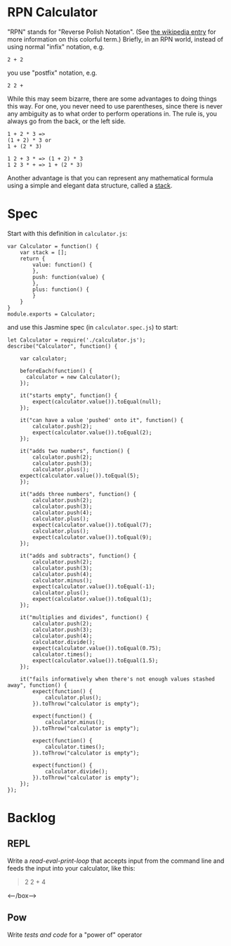 # RPN Calculator

"RPN" stands for "Reverse Polish Notation". (See [the wikipedia entry](http://en.wikipedia.org/wiki/Reverse_Polish_notation) for more information on this colorful term.) Briefly, in an RPN world, instead of using normal "infix" notation, e.g.

    2 + 2
    
you use "postfix" notation, e.g.

    2 2 +

While this may seem bizarre, there are some advantages to doing things this way. For one, you never need to use parentheses, since there is never any ambiguity as to what order to perform operations in. The rule is, you always go from the back, or the left side.

    1 + 2 * 3 =>
    (1 + 2) * 3 or
    1 + (2 * 3)

    1 2 + 3 * => (1 + 2) * 3
    1 2 3 * + => 1 + (2 * 3)

Another advantage is that you can represent any mathematical formula using a simple and elegant data structure, called a [stack](http://en.wikipedia.org/wiki/Stack_(data_structure)).

# Spec

Start with this definition in `calculator.js`:

```
var Calculator = function() {
    var stack = [];
    return {
        value: function() {
        },
        push: function(value) {
        },
        plus: function() {
        }
    }
}
module.exports = Calculator;
```

and use this Jasmine spec (in `calculator.spec.js`) to start:

```
let Calculator = require('./calculator.js');
describe("Calculator", function() {

    var calculator;

    beforeEach(function() {
      calculator = new Calculator();
    });

    it("starts empty", function() {
        expect(calculator.value()).toEqual(null);
    });

    it("can have a value 'pushed' onto it", function() {
        calculator.push(2);
        expect(calculator.value()).toEqual(2);
    });

    it("adds two numbers", function() {
        calculator.push(2);
        calculator.push(3);
        calculator.plus();
    expect(calculator.value()).toEqual(5);
    });

    it("adds three numbers", function() {
        calculator.push(2);
        calculator.push(3);
        calculator.push(4);
        calculator.plus();
        expect(calculator.value()).toEqual(7);
        calculator.plus();
        expect(calculator.value()).toEqual(9);
    });

    it("adds and subtracts", function() {
        calculator.push(2);
        calculator.push(3);
        calculator.push(4);
        calculator.minus();
        expect(calculator.value()).toEqual(-1);
        calculator.plus();
        expect(calculator.value()).toEqual(1);
    });

    it("multiplies and divides", function() {
        calculator.push(2);
        calculator.push(3);
        calculator.push(4);
        calculator.divide();
        expect(calculator.value()).toEqual(0.75);
        calculator.times();
        expect(calculator.value()).toEqual(1.5);
    });

    it("fails informatively when there's not enough values stashed away", function() {
        expect(function() {
            calculator.plus();
        }).toThrow("calculator is empty");

        expect(function() {
            calculator.minus();
        }).toThrow("calculator is empty");

        expect(function() {
            calculator.times();
        }).toThrow("calculator is empty");

        expect(function() {
            calculator.divide();
        }).toThrow("calculator is empty");
    });
});
```

# Backlog

<!--box-->

## REPL

Write a *read-eval-print-loop* that accepts input from the command line and feeds the input into your calculator, like this:

> 2 2 +
4

<--/box-->


<!--box-->

## Pow

Write *tests and code* for a "power of" operator

<!--/box-->


